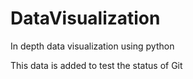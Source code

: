 # DataVisualization
In depth data visualization using python

This data is added to test the status of Git
